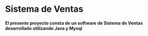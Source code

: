 # Sistema de Ventas

#### El presente proyecto consta de un software de Sistema de Ventas desarrollado utilizando Java y Mysql

